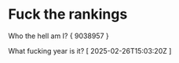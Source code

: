 # Fuck the rankings

Who the hell am I?
{ 9038957 }

What fucking year is it?
[ 2025-02-26T15:03:20Z ]
